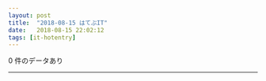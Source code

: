 ```yaml
---
layout: post
title:  "2018-08-15 はてぶIT"
date:   2018-08-15 22:02:12
tags: [it-hotentry]
---
```

0 件のデータあり

<hr>
